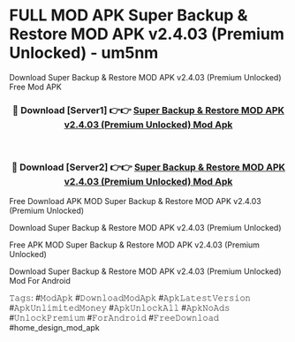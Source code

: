 # FULL MOD APK Super Backup & Restore MOD APK v2.4.03 (Premium Unlocked) - um5nm
Download Super Backup & Restore MOD APK v2.4.03 (Premium Unlocked) Free Mod APK

<div align="center">
<h3>🔴 Download [Server1] 👉👉 <a href="https://apk-comot.site?title=Super_Backup_&_Restore_MOD_APK_v2.4.03_(Premium_Unlocked)">Super Backup & Restore MOD APK v2.4.03 (Premium Unlocked) Mod Apk</a></h3><br>

<h3>🔴 Download [Server2] 👉👉 <a href="https://apk-comot.site?title=Super_Backup_&_Restore_MOD_APK_v2.4.03_(Premium_Unlocked)">Super Backup & Restore MOD APK v2.4.03 (Premium Unlocked) Mod Apk</a></h3>
</div>


Free Download APK MOD Super Backup & Restore MOD APK v2.4.03 (Premium Unlocked)

Download Super Backup & Restore MOD APK v2.4.03 (Premium Unlocked) 

Free APK MOD Super Backup & Restore MOD APK v2.4.03 (Premium Unlocked) 

Download Super Backup & Restore MOD APK v2.4.03 (Premium Unlocked) Mod For Android

𝚃𝚊𝚐𝚜: #𝙼𝚘𝚍𝙰𝚙𝚔 #𝙳𝚘𝚠𝚗𝚕𝚘𝚊𝚍𝙼𝚘𝚍𝙰𝚙𝚔 #𝙰𝚙𝚔𝙻𝚊𝚝𝚎𝚜𝚝𝚅𝚎𝚛𝚜𝚒𝚘𝚗 #𝙰𝚙𝚔𝚄𝚗𝚕𝚒𝚖𝚒𝚝𝚎𝚍𝙼𝚘𝚗𝚎𝚢 #𝙰𝚙𝚔𝚄𝚗𝚕𝚘𝚌𝚔𝙰𝚕𝚕 #𝙰𝚙𝚔𝙽𝚘𝙰𝚍𝚜 #𝚄𝚗𝚕𝚘𝚌𝚔𝙿𝚛𝚎𝚖𝚒𝚞𝚖 #𝙵𝚘𝚛𝙰𝚗𝚍𝚛𝚘𝚒𝚍 #𝙵𝚛𝚎𝚎𝙳𝚘𝚠𝚗𝚕𝚘𝚊𝚍 #home_design_mod_apk